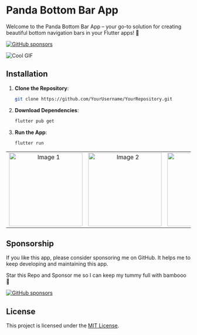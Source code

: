 # Panda Bottom Bar App

Welcome to the Panda Bottom Bar App – your go-to solution for creating beautiful bottom navigation bars in your Flutter apps! 🐼

[![GitHub sponsors](https://img.shields.io/badge/sponsor-awwais-brightgreen)](https://github.com/sponsors/awwais)

![Cool GIF](![mine](https://github.com/awwais/panda_bottom_bar/assets/101943094/3b29ff25-8ec4-4576-b8d3-f414ef46ae11))


## Installation

1. **Clone the Repository**: 
   ```bash
   git clone https://github.com/YourUsername/YourRepository.git

2. **Download Dependencies**:
   ```bash
   flutter pub get

3. **Run the App**:
   ```bash
   flutter run


<table>
  <tr>
    <td align="center">
      <img src="/Github/image1.png" width="200" alt="Image 1">
    </td>
    <td align="center">
      <img src="/Github/image2.png" width="200" alt="Image 2">
    </td>
    <td align="center">
      <img src="/Github/image3.png" width="200" alt="Image 3">
    </td>
    <td align="center">
      <img src="/Github/image4.png" width="200" alt="Image 4">
    </td>
  </tr>
</table>

## Sponsorship

If you like this app, please consider sponsoring me on GitHub. It helps me to keep developing and maintaining this app.

Star this Repo and Sponsor me so I can keep my tummy full with bambooo 🐼

[![GitHub sponsors](https://img.shields.io/badge/sponsor-awwais-brightgreen)](https://github.com/sponsors/awwais)

## License

This project is licensed under the [MIT License](LICENSE).


